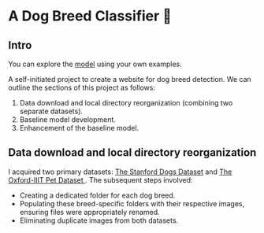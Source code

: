 # A Dog Breed Classifier :dog:
## Intro
You can explore the [model](https://huggingface.co/spaces/noamperez/dog_breed_classifier) using your own examples.

A self-initiated project to create a website for dog breed detection.
We can outline the sections of this project as follows:

1. Data download and local directory reorganization (combining two separate datasets).
2. Baseline model development.
3. Enhancement of the baseline model.

## Data download and local directory reorganization
I acquired two primary datasets: [The Stanford Dogs Dataset](https://www.tensorflow.org/datasets/catalog/stanford_dogs) and [The Oxford-IIIT Pet Dataset ](https://www.robots.ox.ac.uk/~vgg/data/pets/).
The subsequent steps involved:
- Creating a dedicated folder for each dog breed.
- Populating these breed-specific folders with their respective images, ensuring files were appropriately renamed.
- Eliminating duplicate images from both datasets.



